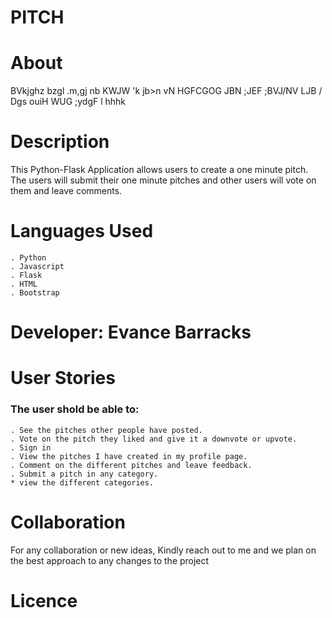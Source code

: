 

# PITCH 
# About
BVkjghz bzgl .m,gj nb KWJW 'k jb>n vN HGFCGOG JBN ;JEF ;BVJ/NV LJB /
Dgs ouiH WUG ;ydgF l
hhhk
# Description
This Python-Flask Application allows users to create a one minute pitch. The users will submit their one minute pitches and other users will vote on them and leave comments.

# Languages Used
    . Python
    . Javascript
    . Flask
    . HTML
    . Bootstrap

# Developer: Evance Barracks 

# User Stories
### The user shold be able to:
    . See the pitches other people have posted.
    . Vote on the pitch they liked and give it a downvote or upvote.
    . Sign in
    . View the pitches I have created in my profile page.
    . Comment on the different pitches and leave feedback.
    . Submit a pitch in any category.
    * view the different categories.


# Collaboration
For any collaboration or new ideas, Kindly reach out to me and we plan on the best approach to any changes to the project



# Licence





